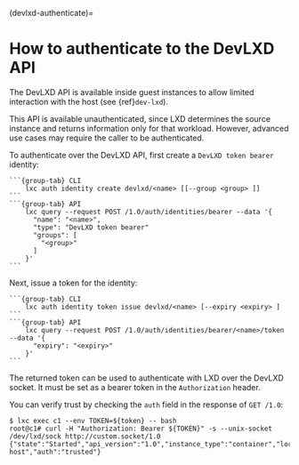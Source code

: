 (devlxd-authenticate)=
# How to authenticate to the DevLXD API

The DevLXD API is available inside guest instances to allow limited interaction with the host (see {ref}`dev-lxd`).

This API is available unauthenticated, since LXD determines the source instance and returns information only for that workload.
However, advanced use cases may require the caller to be authenticated.

To authenticate over the DevLXD API, first create a `DevLXD token bearer` identity:

`````{tabs}
```{group-tab} CLI
    lxc auth identity create devlxd/<name> [[--group <group> ]]
```
```{group-tab} API
    lxc query --request POST /1.0/auth/identities/bearer --data '{
      "name": "<name>",
      "type": "DevLXD token bearer"
      "groups": [
        "<group>"
      ]
    }'
```
`````

Next, issue a token for the identity:

`````{tabs}
```{group-tab} CLI
    lxc auth identity token issue devlxd/<name> [--expiry <expiry> ]
```
```{group-tab} API
    lxc query --request POST /1.0/auth/identities/bearer/<name>/token --data '{
      "expiry": "<expiry>"
    }'
```
`````

The returned token can be used to authenticate with LXD over the DevLXD socket.
It must be set as a bearer token in the `Authorization` header.

You can verify trust by checking the `auth` field in the response of `GET /1.0`:

    $ lxc exec c1 --env TOKEN=${token} -- bash
    root@c1# curl -H "Authorization: Bearer ${TOKEN}" -s --unix-socket /dev/lxd/sock http://custom.socket/1.0
    {"state":"Started","api_version":"1.0","instance_type":"container","location":"my-host","auth":"trusted"}
